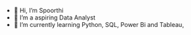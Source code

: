 - 👋 Hi, I’m Spoorthi
- 👀 I’m a aspiring Data Analyst
- 🌱 I’m currently learning Python, SQL, Power Bi and Tableau, 


<!---
Spoorthi-MV-99/Spoorthi-MV-99 is a ✨ special ✨ repository because its `README.md` (this file) appears on your GitHub profile.
You can click the Preview link to take a look at your changes.
--->
